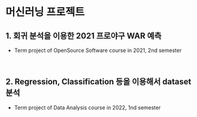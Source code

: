 # 머신러닝 프로젝트

## 1. 회귀 분석을 이용한 2021 프로야구 WAR 예측
* Term project of OpenSource Software course in 2021, 2nd semester

<br>

## 2. Regression, Classification 등을 이용해서 dataset 분석
* Term project of Data Analysis course in 2022, 1nd semester
